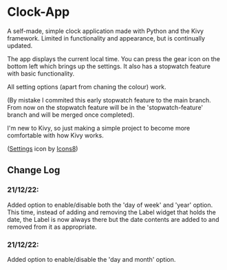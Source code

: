 # Clock-App
A self-made, simple clock application made with Python and the Kivy framework. Limited in functionality and appearance, but is continually updated.

The app displays the current local time. You can press the gear icon on the bottom left which brings up the settings. It also has a stopwatch feature with basic functionality.

All setting options (apart from chaning the colour) work.

(By mistake I commited this early stopwatch feature to the main branch. From now on the stopwatch feature will be in the 'stopwatch-feature' branch and will be merged once completed).

I'm new to Kivy, so just making a simple project to become more comfortable with how Kivy works.

(<a target="_blank" href="https://icons8.com/icon/2969/settings">Settings</a> icon by <a target="_blank" href="https://icons8.com">Icons8</a>)



## Change Log

### 21/12/22:

Added option to enable/disable both the 'day of week' and 'year' option. This time, instead of adding and removing the Label widget that holds the date, the Label is now always there but the date contents are added to and removed from it as appropriate.

### 21/12/22:

Added option to enable/disable the 'day and month' option.
